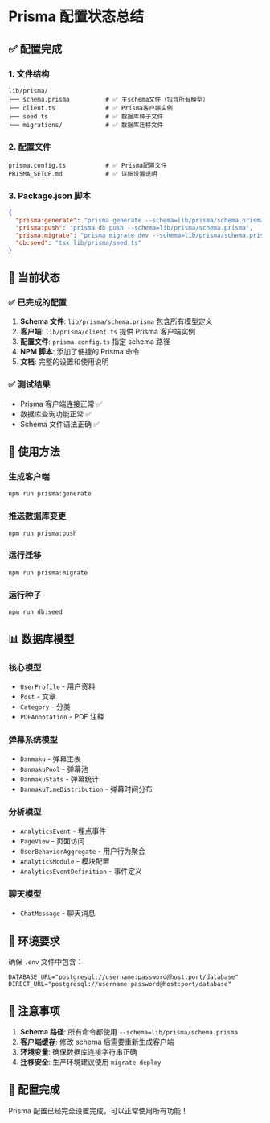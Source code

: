 # Prisma 配置状态总结

## ✅ 配置完成

### 1. 文件结构

```
lib/prisma/
├── schema.prisma          # ✅ 主schema文件（包含所有模型）
├── client.ts              # ✅ Prisma客户端实例
├── seed.ts                # ✅ 数据库种子文件
└── migrations/            # ✅ 数据库迁移文件
```

### 2. 配置文件

```
prisma.config.ts           # ✅ Prisma配置文件
PRISMA_SETUP.md            # ✅ 详细设置说明
```

### 3. Package.json 脚本

```json
{
  "prisma:generate": "prisma generate --schema=lib/prisma/schema.prisma",
  "prisma:push": "prisma db push --schema=lib/prisma/schema.prisma",
  "prisma:migrate": "prisma migrate dev --schema=lib/prisma/schema.prisma",
  "db:seed": "tsx lib/prisma/seed.ts"
}
```

## 🎯 当前状态

### ✅ 已完成的配置

1. **Schema 文件**: `lib/prisma/schema.prisma` 包含所有模型定义
2. **客户端**: `lib/prisma/client.ts` 提供 Prisma 客户端实例
3. **配置文件**: `prisma.config.ts` 指定 schema 路径
4. **NPM 脚本**: 添加了便捷的 Prisma 命令
5. **文档**: 完整的设置和使用说明

### ✅ 测试结果

- Prisma 客户端连接正常 ✅
- 数据库查询功能正常 ✅
- Schema 文件语法正确 ✅

## 🚀 使用方法

### 生成客户端

```bash
npm run prisma:generate
```

### 推送数据库变更

```bash
npm run prisma:push
```

### 运行迁移

```bash
npm run prisma:migrate
```

### 运行种子

```bash
npm run db:seed
```

## 📊 数据库模型

### 核心模型

- `UserProfile` - 用户资料
- `Post` - 文章
- `Category` - 分类
- `PDFAnnotation` - PDF 注释

### 弹幕系统模型

- `Danmaku` - 弹幕主表
- `DanmakuPool` - 弹幕池
- `DanmakuStats` - 弹幕统计
- `DanmakuTimeDistribution` - 弹幕时间分布

### 分析模型

- `AnalyticsEvent` - 埋点事件
- `PageView` - 页面访问
- `UserBehaviorAggregate` - 用户行为聚合
- `AnalyticsModule` - 模块配置
- `AnalyticsEventDefinition` - 事件定义

### 聊天模型

- `ChatMessage` - 聊天消息

## 🔧 环境要求

确保 `.env` 文件中包含：

```env
DATABASE_URL="postgresql://username:password@host:port/database"
DIRECT_URL="postgresql://username:password@host:port/database"
```

## 📝 注意事项

1. **Schema 路径**: 所有命令都使用 `--schema=lib/prisma/schema.prisma`
2. **客户端缓存**: 修改 schema 后需要重新生成客户端
3. **环境变量**: 确保数据库连接字符串正确
4. **迁移安全**: 生产环境建议使用 `migrate deploy`

## 🎉 配置完成

Prisma 配置已经完全设置完成，可以正常使用所有功能！
